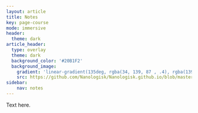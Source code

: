 ```yaml
---
layout: article
title: Notes
key: page-course
mode: immersive
header:
  theme: dark
article_header:
  type: overlay
  theme: dark
  background_color: '#20B1F2'
  background_image:
    gradient: 'linear-gradient(135deg, rgba(34, 139, 87 , .4), rgba(139, 34, 139, .4))'
    src: https://github.com/Nanologisk/Nanologisk.github.io/blob/master/pictures/datascience-hero.jpg?raw=true
sidebar:
    nav: notes
---
```


Text here.
<!--more-->
